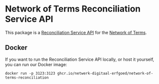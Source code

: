 # Network of Terms Reconciliation Service API

This package is a [Reconciliation Service API](https://reconciliation-api.github.io/specs/latest/)
for the [Network of Terms](http://github.com/netwerk-digitaal-erfgoed/network-of-terms).

## Docker

If you want to run the Reconciliation Service API locally, or host it yourself, you can run our Docker image:

    docker run -p 3123:3123 ghcr.io/netwerk-digitaal-erfgoed/network-of-terms-reconciliation
